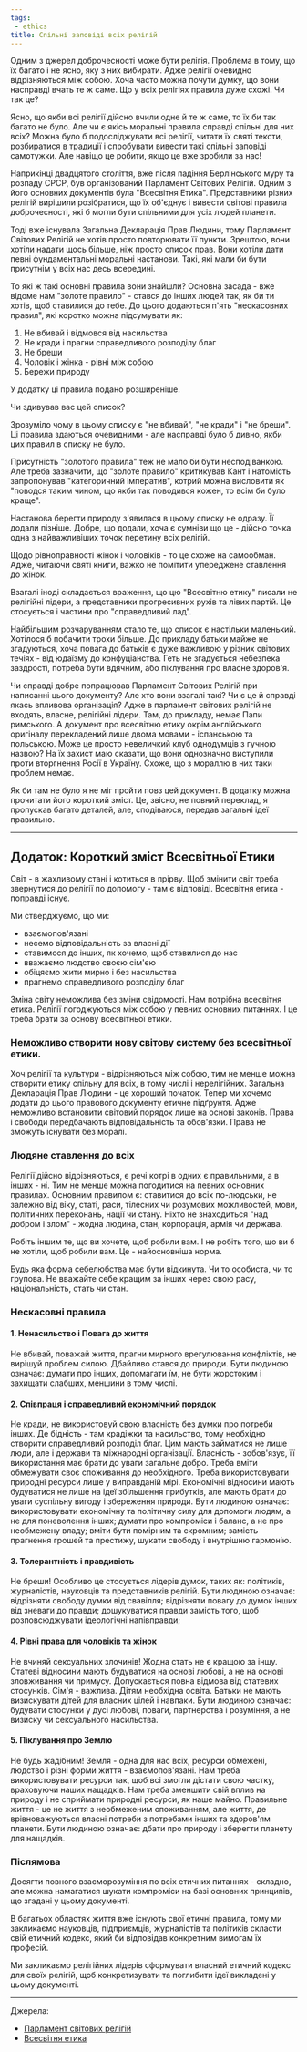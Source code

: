 ```yaml
---
tags:
 - ethics
title: Спільні заповіді всіх релігій
---
```

Одним з джерел доброчесності може бути релігія.
Проблема в тому, що їх багато і не ясно, яку з них вибирати.
Адже релігії очевидно відрізняються між собою.
Хоча часто можна почути думку, що вони насправді вчать те ж саме.
Що у всіх релігіях правила дуже схожі.
Чи так це?

Ясно, що якби всі релігії дійсно вчили одне й те ж саме, то їх би так багато не було.
Але чи є якісь моральні правила справді спільні для них всіх?
Можна було б подосліджувати всі релігії, читати їх святі тексти, розбиратися в традиції і спробувати вивести такі спільні заповіді самотужки.
Але навіщо це робити, якщо це вже зробили за нас!

Наприкінці двадцятого століття, вже  після падіння Берлінського муру та розпаду СРСР, був організований Парламент Світових Релігій.
Одним з його основних документів була "Всесвітня Етика".
Представники різних релігій вирішили розібратися, що їх об'єднує і вивести світові правила доброчесності, які б могли бути спільними для усіх людей планети.

Тоді вже існувала Загальна Декларація Прав Людини, тому Парламент Світових Релігій не хотів просто повторювати її пункти.
Зрештою, вони хотіли надати щось більше, ніж просто список прав.
Вони хотіли дати певні фундаментальні моральні настанови.
Такі, які мали би бути присутнім у всіх нас десь всередині.

То які ж такі основні правила вони знайшли?
Основна засада - вже відоме нам "золоте правило" - стався до інших людей так, як би ти хотів, щоб ставилися до тебе.
До цього додаються п'ять "нескасовних правил", які коротко можна підсумувати як:
 
 1. Не вбивай і відмовся від насильства
 2. Не кради і прагни справедливого розподілу благ
 3. Не бреши
 4. Чоловік і жінка - рівні між собою
 5. Бережи природу
 
У додатку ці правила подано розширеніше.

Чи здивував вас цей список?

Зрозуміло чому в цьому списку є "не вбивай", "не кради" і "не бреши".
Ці правила здаються очевидними - але насправді було б дивно, якби цих правил в списку не було.

Присутність "золотого правила" теж не мало би бути несподіванкою.
Але треба зазначити, що "золоте правило" критикував Кант і натомість запропонував "категоричний імператив", котрий можна висловити як "поводся таким чином, що якби так поводився кожен, то всім би було краще".

Настанова берегти природу з'явилася в цьому списку не одразу.
Її додали пізніше.
Добре, що додали, хоча є сумніви що це - дійсно точка одна з найважливіших точок перетину всіх релігій.

Щодо рівноправності жінок і чоловіків - то це схоже на самообман.
Адже, читаючи святі книги, важко не помітити упереджене ставлення до жінок.

Взагалі іноді складається враження, що цю "Всесвітню етику" писали не релігійні лідери, а представники прогресивних рухів та лівих партій.
Це стосується і частини про "справедливий лад".

Найбільшим розчаруванням стало те, що список є настільки маленький.
Хотілося б побачити трохи більше.
До прикладу батьки майже не згадуються, хоча повага до батьків є дуже важливою у різних світових течіях - від юдаїзму до конфуціанства.
Геть не згадується небезпека заздрості, потреба бути вдячним, або піклування про власне здоров'я.

Чи справді добре попрацював Парламент Світових Релігій при написанні цього документу?
Але хто вони взагалі такі?
Чи є це й справді якась впливова організація? 
Адже в парламент світових релігій не входять, власне, релігійні лідери.
Там, до прикладу, немає Папи римського.
А документ про всесвітню етику окрім англійського оригіналу перекладений лише двома мовами - іспанською та польською.
Може це просто невеличкий клуб однодумців з гучною назвою?
На їх захист маю сказати, що вони однозначно виступили проти вторгнення Росії в Україну.
Схоже, що з мораллю в них таки проблем немає.

Як би там не було я не міг пройти повз цей документ.
В додатку можна прочитати його короткий зміст.
Це, звісно, не повний переклад, я пропускав багато деталей, але, сподіваюся, передав загальні ідеї правильно.

---

## Додаток: Короткий зміст Всесвітньої Етики

Світ - в жахливому стані і котиться в прірву.
Щоб змінити світ треба звернутися до релігії по допомогу - там є відповіді.
Всесвітня етика - поправді існує.

Ми стверджуємо, що ми:

 - взаємопов'язані
 - несемо відповідальність за власні дії
 - ставимося до інших, як хочемо, щоб ставилися до нас
 - вважаємо людство своєю сім'єю
 - обіцяємо жити мирно і без насильства
 - прагнемо справедливого розподілу благ

Зміна світу неможлива без зміни свідомості.
Нам потрібна всесвітня етика.
Релігії погоджуються між собою у певних основних питаннях.
І це треба брати за основу всесвітньої етики.

### Неможливо створити нову світову систему без всесвітньої етики.

Хоч релігії та культури - відрізняються між собою, тим не менше можна створити етику спільну для всіх, в тому числі і нерелігійних.
Загальна Декларація Прав Людини - це хороший початок.
Тепер ми хочемо додати до цього правового документу етичне підґрунтя.
Адже неможливо встановити світовий порядок лише на основі законів.
Права і свободи передбачають відповідальність та обов'язки.
Права не зможуть існувати без моралі.

### Людяне ставлення до всіх

Релігії дійсно відрізняються, є речі котрі в одних є правильними, а в інших - ні.
Тим не менше можна погодитися на певних основних правилах.
Основним правилом є: ставитися до всіх по-людськи, не залежно від віку, статі, раси, тілесних чи розумових можливостей, мови, політичних переконань, нації чи стану.
Ніхто не знаходиться "над добром і злом" - жодна людина, стан, корпорація, армія чи держава.

Робіть іншим те, що ви хочете, щоб робили вам.
І не робіть того, що ви б не хотіли, щоб робили вам.
Це - найосновніша норма.

Будь яка форма себелюбства має бути відкинута.
Чи то особиста, чи то групова.
Не вважайте себе кращим за інших через свою расу, національність, стать чи стан.

### Нескасовні правила

#### 1. Ненасильство і Повага до життя

Не вбивай, поважай життя, прагни мирного врегулювання конфліктів, не вирішуй проблем силою.
Дбайливо стався до природи.
Бути людиною означає: думати про інших, допомагати їм, не бути жорстоким і захищати слабших, меншини в тому числі.

#### 2. Співпраця і справедливий економічний порядок

Не кради, не використовуй свою власність без думки про потреби інших.
Де бідність - там крадіжки та насильство, тому необхідно створити справедливий розподіл благ.
Цим мають займатися не лише люди, але і держави та міжнародні організації.
Власність - зобов'язує, її використання має брати до уваги загальне добро.
Треба вміти обмежувати своє споживання до необхідного.
Треба використовувати природні ресурси лише у виправданій мірі.
Економічні відносини мають будуватися не лише на ідеї збільшення прибутків, але мають брати до уваги суспільну вигоду і збереження природи.
Бути людиною означає: використовувати економічну та політичну силу для допомоги людям, а не для поневолення інших; думати про компроміси і баланс, а не про необмежену владу; вміти бути помірним та скромним; замість прагнення грошей та престижу, шукати свободу і внутрішню гармонію. 

#### 3. Толерантність і правдивість

Не бреши! 
Особливо це стосується лідерів думок, таких як: політиків, журналістів, науковців та представників релігій.
Бути людиною означає: відрізняти свободу думки від свавілля; відрізняти повагу до думок інших від зневаги до правди; дошукуватися правди замість того, щоб розповсюджувати ідеологічні напівправди;

#### 4. Рівні права для чоловіків та жінок

Не вчиняй сексуальних злочинів!
Жодна стать не є кращою за іншу.
Статеві відносини мають будуватися на основі любові, а не на основі зловживання чи примусу.
Допускається повна відмова від статевих стосунків.
Сім'я - важлива. 
Дітям необхідна освіта.
Батьки не мають визискувати дітей для власних цілей і навпаки. 
Бути людиною означає: будувати стосунки у дусі любові, поваги, партнерства і розуміння, а не визиску чи сексуального насильства.

#### 5. Піклування про Землю

Не будь жадібним!
Земля - одна для нас всіх, ресурси обмежені, людство і різні форми життя - взаємопов'язані.
Нам треба використовувати ресурси так, щоб всі змогли дістати свою частку, враховуючи наших нащадків.
Нам треба зменшити свій вплив на природу і не сприймати природні ресурси, як наше майно.
Правильне життя - це не життя з необмеженим споживанням, але життя, де врівноважуються власні потреби з потребами інших та здоров'ям планети.
Бути людиною означає: дбати про природу і зберегти планету для нащадків.

### Післямова

Досягти повного взаєморозуміння по всіх етичних питаннях - складно, але можна намагатися шукати компроміси на базі основних принципів, що згадані у цьому документі.

В багатьох областях життя вже існують свої етичні правила, тому ми закликаємо науковців, підприємців, журналістів та політиків скласти свій етичний кодекс, який би відповідав конкретним вимогам їх професій.

Ми закликаємо релігійних лідерів сформувати власний етичний кодекс для своїх релігій, щоб конкретизувати та поглибити ідеї викладені у цьому документі. 

---
Джерела:

 - [Парламент світових релігій](https://parliamentofreligions.org/)
 - [Всесвітня етика](https://parliamentofreligions.org/globalethic/)


